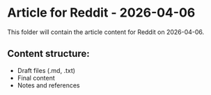 # Article for Reddit - 2026-04-06

This folder will contain the article content for Reddit on 2026-04-06.

## Content structure:
- Draft files (.md, .txt)
- Final content
- Notes and references
